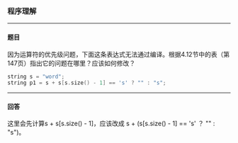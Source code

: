 ### 程序理解
***
#### 题目

因为运算符的优先级问题，下面这条表达式无法通过编译。根据4.12节中的表（第147页）指出它的问题在哪里？应该如何修改？

```c++
string s = "word";
string p1 = s + s[s.size() - 1] == 's' ? "" : "s";
```



***
#### 回答

这里会先计算s + s[s.size() - 1]，应该改成 s + (s[s.size() - 1] == 's' ？ "" : "s")。